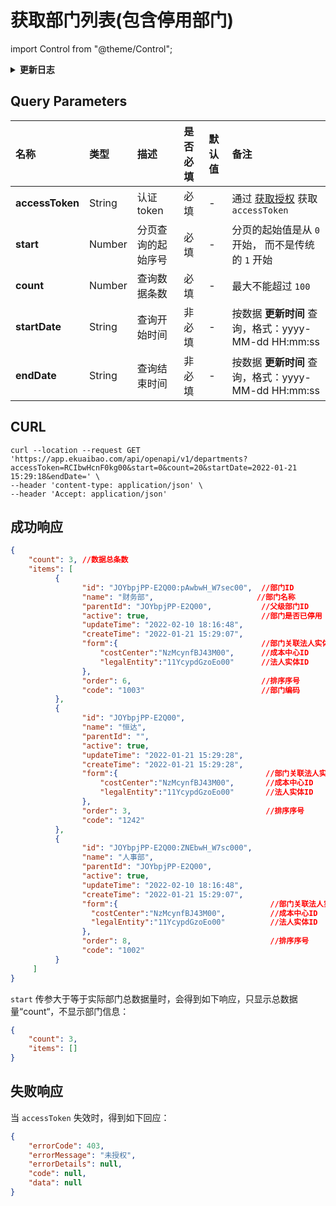# 获取部门列表(包含停用部门)

import Control from "@theme/Control";

<Control
method="GET"
url="/api/openapi/v1/departments"
/>

<details>
  <summary><b>更新日志</b></summary>
  <div>

  [**1.6.0**](/docs/open-api/notice/update-log#160) -> 🐞 **成功响应** 中增加 `order`（排序序号）参数。<br/>
  [**1.1.0**](/docs/open-api/notice/update-log#110) -> 🐞 新增了 `startDate` 和 `endDate` 参数，根据 **更新时间** 过滤列表数据，并且返回值中增加 `createTime` 和 `updateTime` 参数。<br/>

  </div>
</details>

## Query Parameters

| 名称 | 类型 | 描述 | 是否必填 | 默认值 | 备注 |
| :--- | :--- | :--- | :--- |:--- | :--- |
| **accessToken** | String | 认证token	    | 必填 | - | 通过 [获取授权](/docs/open-api/getting-started/auth) 获取 `accessToken` |
| **start**       | Number | 分页查询的起始序号 | 必填 | - | 分页的起始值是从 `0` 开始， 而不是传统的 `1` 开始 |
| **count**       | Number | 查询数据条数      | 必填 | - | 最大不能超过 `100` |
| **startDate**   | String | 查询开始时间 | 非必填 | - | 按数据 **更新时间** 查询，格式：yyyy-MM-dd HH:mm:ss |
| **endDate**     | String | 查询结束时间 | 非必填 | - | 按数据 **更新时间** 查询，格式：yyyy-MM-dd HH:mm:ss |

## CURL
```shell
curl --location --request GET 'https://app.ekuaibao.com/api/openapi/v1/departments?accessToken=RCIbwHcnF0kg00&start=0&count=20&startDate=2022-01-21 15:29:18&endDate=' \
--header 'content-type: application/json' \
--header 'Accept: application/json'
```

## 成功响应
```json
{
    "count": 3, //数据总条数
    "items": [
          {
                "id": "JOYbpjPP-E2Q00:pAwbwH_W7sec00",  //部门ID
                "name": "财务部",                       //部门名称
                "parentId": "JOYbpjPP-E2Q00",		    //父级部门ID
                "active": true,		                    //部门是否已停用
                "updateTime": "2022-02-10 18:16:48",
                "createTime": "2022-01-21 15:29:07",
                "form":{                                //部门关联法人实体ID和成本中心ID
                    "costCenter":"NzMcynfBJ43M00",      //成本中心ID
                    "legalEntity":"11YcypdGzoEo00"      //法人实体ID
                },
                "order": 6,                             //排序序号
                "code": "1003"	                        //部门编码
          },
          {
                "id": "JOYbpjPP-E2Q00",
                "name": "恒达",
                "parentId": "",
                "active": true,
                "updateTime": "2022-01-21 15:29:28",
                "createTime": "2022-01-21 15:29:28",
                "form":{                                 //部门关联法人实体ID和成本中心ID
                    "costCenter":"NzMcynfBJ43M00",       //成本中心ID
                    "legalEntity":"11YcypdGzoEo00"       //法人实体ID
                },
                "order": 3,                              //排序序号
                "code": "1242"
          },
          {
                "id": "JOYbpjPP-E2Q00:ZNEbwH_W7sc000",
                "name": "人事部",
                "parentId": "JOYbpjPP-E2Q00",
                "active": true,
                "updateTime": "2022-02-10 18:16:48",
                "createTime": "2022-01-21 15:29:07",
                "form":{                                  //部门关联法人实体ID和成本中心ID
                  "costCenter":"NzMcynfBJ43M00",          //成本中心ID
                  "legalEntity":"11YcypdGzoEo00"          //法人实体ID
                },
                "order": 8,                               //排序序号
                "code": "1002"
          }
     ]
}
```

`start` 传参大于等于实际部门总数据量时，会得到如下响应，只显示总数据量“count“，不显示部门信息：
```json
{
    "count": 3,
	"items": []
}
```

## 失败响应
当 `accessToken` 失效时，得到如下回应：
```json
{
    "errorCode": 403,
    "errorMessage": "未授权",
    "errorDetails": null,
    "code": null,
    "data": null
}
```